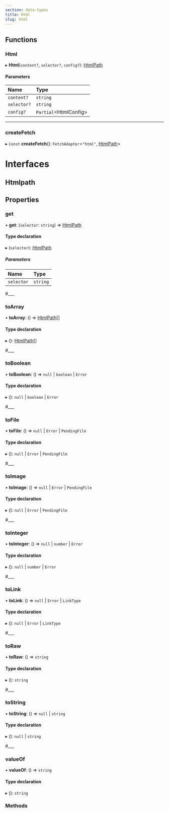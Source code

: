 ```yaml
---
section: data-types
title: Html
slug: html
---
```




## Functions

### Html

▸ **Html**(`content?`, `selector?`, `config?`): [HtmlPath](#htmlpath)

#### Parameters

| Name | Type |
| :------ | :------ |
| `content?` | `string` |
| `selector?` | `string` |
| `config?` | `Partial`<HtmlConfig\> |

___

### createFetch

▸ `Const` **createFetch**(): `FetchAdapter`<``"html"``, [HtmlPath](#htmlpath)\>

# Interfaces

## Htmlpath

  ## Properties

### get

• **get**: (`selector`: `string`) => [HtmlPath](#htmlpath)

#### Type declaration

▸ (`selector`): [HtmlPath](#htmlpath)

##### Parameters

| Name | Type |
| :------ | :------ |
| `selector` | `string` |

#___

### toArray

• **toArray**: () => [HtmlPath](#htmlpath)[]

#### Type declaration

▸ (): [HtmlPath](#htmlpath)[]

#___

### toBoolean

• **toBoolean**: () => ``null`` \| `boolean` \| `Error`

#### Type declaration

▸ (): ``null`` \| `boolean` \| `Error`

#___

### toFile

• **toFile**: () => ``null`` \| `Error` \| `PendingFile`

#### Type declaration

▸ (): ``null`` \| `Error` \| `PendingFile`

#___

### toImage

• **toImage**: () => ``null`` \| `Error` \| `PendingFile`

#### Type declaration

▸ (): ``null`` \| `Error` \| `PendingFile`

#___

### toInteger

• **toInteger**: () => ``null`` \| `number` \| `Error`

#### Type declaration

▸ (): ``null`` \| `number` \| `Error`

#___

### toLink

• **toLink**: () => ``null`` \| `Error` \| `LinkType`

#### Type declaration

▸ (): ``null`` \| `Error` \| `LinkType`

#___

### toRaw

• **toRaw**: () => `string`

#### Type declaration

▸ (): `string`

#___

### toString

• **toString**: () => ``null`` \| `string`

#### Type declaration

▸ (): ``null`` \| `string`

#___

### valueOf

• **valueOf**: () => `string`

#### Type declaration

▸ (): `string`

### Methods

